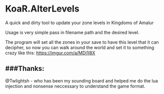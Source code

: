 # KoaR.AlterLevels
A quick and dirty tool to update your zone levels in Kingdoms of Amalur

Usage is very simple pass in filename path and the desired level.

The program will set all the zones in your save to have this level that it can decipher, so now you can walk around the world and set it to something crazy like this:
https://imgur.com/a/MDj1l8X


###Thanks:
------
@Twlightsh - who has been my sounding board and helped me do the lua injection and nonsense neccessary to understand the game format.

